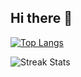 ## Hi there 👋

<!--
**monchewharry/monchewharry** is a ✨ _special_ ✨ repository because its `README.md` (this file) appears on your GitHub profile.

Here are some ideas to get you started:

- 🔭 I’m currently working on ...
- 🌱 I’m currently learning ...
- 👯 I’m looking to collaborate on ...
- 🤔 I’m looking for help with ...
- 💬 Ask me about ...
- 📫 How to reach me: ...
- 😄 Pronouns: ...
- ⚡ Fun fact: ...
-->
<!--
![GitHub Stats](https://github-readme-stats.vercel.app/api?username=monchewharry&show_icons=true&theme=radical)
-->
[![Top Langs](https://github-readme-stats.vercel.app/api/top-langs/?username=monchewharry&layout=pie&theme=radical)](https://github.com/anuraghazra/github-readme-stats)

![Streak Stats](https://github-readme-streak-stats.herokuapp.com/?user=monchewharry&theme=radical)
